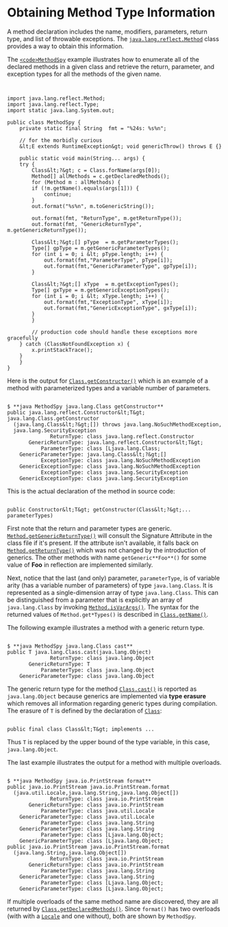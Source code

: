 
# Obtaining Method Type Information

A method declaration includes the name, modifiers, parameters, return type, and list of throwable exceptions. The 
[`java.lang.reflect.Method`](https://docs.oracle.com/javase/8/docs/api/java/lang/reflect/Method.html) class provides a way to obtain this information.

The 
[`<code>MethodSpy`</code>](example/MethodSpy.java) example illustrates how to enumerate all of the declared methods in a given class and retrieve the return, parameter, and exception types for all the methods of the given name.

```


import java.lang.reflect.Method;
import java.lang.reflect.Type;
import static java.lang.System.out;

public class MethodSpy {
    private static final String  fmt = "%24s: %s%n";

    // for the morbidly curious
    &lt;E extends RuntimeException&gt; void genericThrow() throws E {}

    public static void main(String... args) {
	try {
	    Class&lt;?&gt; c = Class.forName(args[0]);
	    Method[] allMethods = c.getDeclaredMethods();
	    for (Method m : allMethods) {
		if (!m.getName().equals(args[1])) {
		    continue;
		}
		out.format("%s%n", m.toGenericString());

		out.format(fmt, "ReturnType", m.getReturnType());
		out.format(fmt, "GenericReturnType", m.getGenericReturnType());

		Class&lt;?&gt;[] pType  = m.getParameterTypes();
		Type[] gpType = m.getGenericParameterTypes();
		for (int i = 0; i &lt; pType.length; i++) {
		    out.format(fmt,"ParameterType", pType[i]);
		    out.format(fmt,"GenericParameterType", gpType[i]);
		}

		Class&lt;?&gt;[] xType  = m.getExceptionTypes();
		Type[] gxType = m.getGenericExceptionTypes();
		for (int i = 0; i &lt; xType.length; i++) {
		    out.format(fmt,"ExceptionType", xType[i]);
		    out.format(fmt,"GenericExceptionType", gxType[i]);
		}
	    }

        // production code should handle these exceptions more gracefully
	} catch (ClassNotFoundException x) {
	    x.printStackTrace();
	}
    }
}

```

Here is the output for 
[`Class.getConstructor()`](https://docs.oracle.com/javase/8/docs/api/java/lang/Class.html#getConstructor-java.lang.Class...-) which is an example of a method with parameterized types and a variable number of parameters.

```

$ **java MethodSpy java.lang.Class getConstructor**
public java.lang.reflect.Constructor&lt;T&gt; java.lang.Class.getConstructor
  (java.lang.Class&lt;?&gt;[]) throws java.lang.NoSuchMethodException,
  java.lang.SecurityException
              ReturnType: class java.lang.reflect.Constructor
       GenericReturnType: java.lang.reflect.Constructor&lt;T&gt;
           ParameterType: class [Ljava.lang.Class;
    GenericParameterType: java.lang.Class&lt;?&gt;[]
           ExceptionType: class java.lang.NoSuchMethodException
    GenericExceptionType: class java.lang.NoSuchMethodException
           ExceptionType: class java.lang.SecurityException
    GenericExceptionType: class java.lang.SecurityException

```

This is the actual declaration of the method in source code:

```

public Constructor&lt;T&gt; getConstructor(Class&lt;?&gt;... parameterTypes)

```

First note that the return and parameter types are generic. 
[`Method.getGenericReturnType()`](https://docs.oracle.com/javase/8/docs/api/java/lang/reflect/Method.html#getGenericReturnType--) will consult the <!-- The specific reference should be JVMS3 section 4.4.4 "Signature" -->
Signature Attribute in the class file if it's present. If the attribute isn't available, it falls back on 
[`Method.getReturnType()`](https://docs.oracle.com/javase/8/docs/api/java/lang/reflect/Method.html#getReturnType--) which was not changed by the introduction of generics. The other methods with name `getGeneric**Foo**()` for some value of **Foo** in reflection are implemented similarly.

Next, notice that the last (and only) parameter, `parameterType`, is of variable arity (has a variable number of parameters) of type `java.lang.Class`. It is represented as a single-dimension array of type `java.lang.Class`. This can be distinguished from a parameter that is explicitly an array of `java.lang.Class` by invoking 
[`Method.isVarArgs()`](https://docs.oracle.com/javase/8/docs/api/java/lang/reflect/Method.html#isVarArgs--). The syntax for the returned values of `Method.get*Types()` is described in 
[`Class.getName()`](https://docs.oracle.com/javase/8/docs/api/java/lang/Class.html#getName--).

The following example illustrates a method with a generic return type.

```

$ **java MethodSpy java.lang.Class cast**
public T java.lang.Class.cast(java.lang.Object)
              ReturnType: class java.lang.Object
       GenericReturnType: T
           ParameterType: class java.lang.Object
    GenericParameterType: class java.lang.Object

```

The generic return type for the method 
[`Class.cast()`](https://docs.oracle.com/javase/8/docs/api/java/lang/Class.html#cast-java.lang.Object-) is reported as `java.lang.Object` because generics are implemented via **type erasure** which removes all information regarding generic types during compilation. The erasure of `T` is defined by the declaration of 
[`Class`](https://docs.oracle.com/javase/8/docs/api/java/lang/Class.html):

```

public final class Class&lt;T&gt; implements ...

```

Thus `T` is replaced by the upper bound of the type variable, in this case, `java.lang.Object`.

The last example illustrates the output for a method with multiple overloads.

```

$ **java MethodSpy java.io.PrintStream format**
public java.io.PrintStream java.io.PrintStream.format
  (java.util.Locale,java.lang.String,java.lang.Object[])
              ReturnType: class java.io.PrintStream
       GenericReturnType: class java.io.PrintStream
           ParameterType: class java.util.Locale
    GenericParameterType: class java.util.Locale
           ParameterType: class java.lang.String
    GenericParameterType: class java.lang.String
           ParameterType: class [Ljava.lang.Object;
    GenericParameterType: class [Ljava.lang.Object;
public java.io.PrintStream java.io.PrintStream.format
  (java.lang.String,java.lang.Object[])
              ReturnType: class java.io.PrintStream
       GenericReturnType: class java.io.PrintStream
           ParameterType: class java.lang.String
    GenericParameterType: class java.lang.String
           ParameterType: class [Ljava.lang.Object;
    GenericParameterType: class [Ljava.lang.Object;

```

If multiple overloads of the same method name are discovered, they are all returned by 
[`Class.getDeclaredMethods()`](https://docs.oracle.com/javase/8/docs/api/java/lang/Class.html#getDeclaredMethods--). Since `format()` has two overloads (with with a 
[`Locale`](https://docs.oracle.com/javase/8/docs/api/java/util/Locale.html) and one without), both are shown by `MethodSpy`.
